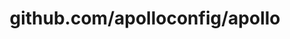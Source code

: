 ---
layout: post
title: github.com/apolloconfig/apollo
categories: link
tags: [انگلیسی, برنامه‌نویسی]
---